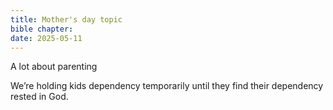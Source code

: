 ```yaml
---
title: Mother's day topic
bible chapter: 
date: 2025-05-11
---
```

A lot about parenting

We’re holding kids dependency temporarily until they find their dependency rested in God.